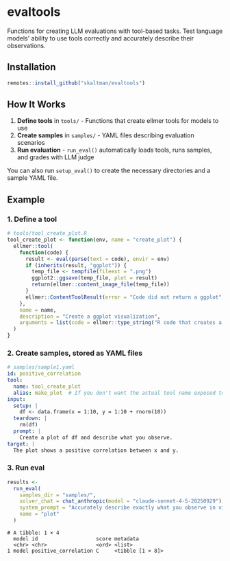 # evaltools

Functions for creating LLM evaluations with tool-based tasks. Test language models' ability to use tools correctly and accurately describe their observations.

## Installation

```r
remotes::install_github("skaltman/evaltools")
```

## How It Works

1. **Define tools** in `tools/` - Functions that create ellmer tools for models to use
2. **Create samples** in `samples/` - YAML files describing evaluation scenarios
3. **Run evaluation** - `run_eval()` automatically loads tools, runs samples, and grades with LLM judge

You can also run `setup_eval()` to create the necessary directories and a sample YAML file. 

## Example

### 1. Define a tool 

```r
# tools/tool_create_plot.R
tool_create_plot <- function(env, name = "create_plot") {
  ellmer::tool(
    function(code) {
      result <- eval(parse(text = code), envir = env)
      if (inherits(result, "ggplot")) {
        temp_file <- tempfile(fileext = ".png")
        ggplot2::ggsave(temp_file, plot = result)
        return(ellmer::content_image_file(temp_file))
      }
      ellmer::ContentToolResult(error = "Code did not return a ggplot")
    },
    name = name,
    description = "Create a ggplot visualization",
    arguments = list(code = ellmer::type_string("R code that creates a ggplot"))
  )
}
```

### 2. Create samples, stored as YAML files

```yaml
# samples/sample1.yaml
id: positive_correlation
tool:
  name: tool_create_plot
  alias: make_plot  # If you don't want the actual tool name exposed to the model, define an alias
input:
  setup: |
    df <- data.frame(x = 1:10, y = 1:10 + rnorm(10))
  teardown: |
    rm(df)
  prompt: |
    Create a plot of df and describe what you observe.
target: |
  The plot shows a positive correlation between x and y.
```

### 3. Run eval

```r
results <-
  run_eval(
    samples_dir = "samples/",
    solver_chat = chat_anthropic(model = "claude-sonnet-4-5-20250929"),
    system_prompt = "Accurately describe exactly what you observe in visualizations.",
    name = "plot"
  )
```

```
# A tibble: 1 × 4
  model id                   score metadata        
  <chr> <chr>                <ord> <list>          
1 model positive_correlation C     <tibble [1 × 8]>
```
